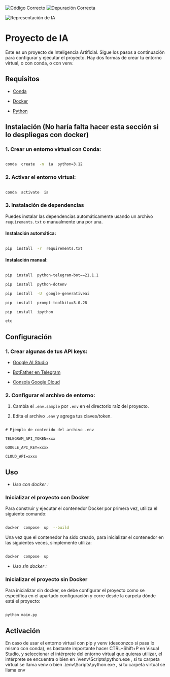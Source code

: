 ![Código Correcto](https://img.shields.io/badge/c%C3%B3digo-correcto-brightgreen) 
![Depuración Correcta](https://img.shields.io/badge/debbuging-correct-brightgreen)

![Representación de IA](https://external-content.duckduckgo.com/iu/?u=https%3A%2F%2Ftse1.mm.bing.net%2Fth%3Fid%3DOIP.43MCcgwhXrJY59twDinlfQAAAA%26pid%3DApi&f=1&ipt=8da7144a4c0aed1037934e4dc51251cff7522231dd18ebba35e50e49431c852d&ipo=images)

# Proyecto de IA

  

Este es un proyecto de Inteligencia Artificial. Sigue los pasos a continuación para configurar y ejecutar el proyecto. Hay dos formas de crear tu entorno virtual, o con conda, o con venv.

  

## Requisitos

  

- [Conda](https://docs.conda.io/projects/conda/en/latest/user-guide/install/index.html)

- [Docker](https://docs.docker.com/get-docker/)

- [Python](https://www.python.org/downloads/release/python-3122/)

  
  

## Instalación (No haría falta hacer esta sección si lo despliegas con docker)

  

### 1. Crear un entorno virtual con Conda:

  

```bash

conda  create  -n  ia  python=3.12

```

  

### 2. Activar el entorno virtual:

  

```bash

conda  activate  ia

```

  

### 3. Instalación de dependencias

  

Puedes instalar las dependencias automáticamente usando un archivo `requirements.txt` o manualmente una por una.

  

#### Instalación automática:

  

```bash

pip  install  -r  requirements.txt

```

  

#### Instalación manual:

  

```bash

pip  install  python-telegram-bot==21.1.1

pip  install  python-dotenv

pip  install  -U  google-generativeai

pip  install  prompt-toolkit==3.0.28

pip  install  ipython

etc

```

  

## Configuración

  

### 1. Crear algunas de tus API keys:

  

- [Google AI Studio](https://aistudio.google.com/app/apikey)

- [BotFather en Telegram](https://t.me/BotFather)

- [Consola Google Cloud](https://console.cloud.google.com)

  

### 2. Configurar el archivo de entorno:

  

1. Cambia el `.env.sample` por `.env` en el directorio raíz del proyecto.

2. Edita el archivo `.env` y agrega tus claves/token.

  

```env

# Ejemplo de contenido del archivo .env

TELEGRAM_API_TOKEN=xxx

GOOGLE_API_KEY=xxxx

CLOUD_API=xxxx

```


  

## Uso

 - *Uso con docker :*

  ### Inicializar el proyecto con Docker

  

Para construir y ejecutar el contenedor Docker por primera vez, utiliza el siguiente comando:

  
  

```bash

docker  compose  up  --build

```

  

Una vez que el contenedor ha sido creado, para inicializar el contenedor en las siguientes veces, simplemente utiliza:

  
  

```bash

docker  compose  up

```

 - *Uso sin docker :*

  ### Inicializar el proyecto sin Docker

Para inicializar sin docker, se debe configurar el proyecto como se especifica en el apartado configuración y
corre desde la carpeta dónde está el proyecto:
```bash

python main.py

```

## Activación
En caso de usar el entorno virtual con pip y venv (desconzco si pasa lo mismo con conda), es bastante
importante hacer CTRL+Shift+P en Visual Studio, y seleccionar el intérprete del entorno virtual que quieras
utilizar, el intérprete se encuentra o bien en .\venv\Scripts\python.exe  , si tu carpeta virtual 
se llama venv o bien .\env\Scripts\python.exe , si tu carpeta virtual se llama env
